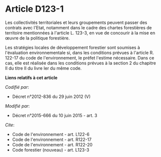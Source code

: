 # Article D123-1

Les collectivités territoriales et leurs groupements peuvent passer des contrats avec l'Etat, notamment dans le cadre des
chartes forestières de territoire mentionnées à l'article L. 123-3, en vue de concourir à la mise en œuvre de la politique
forestière. 

Les stratégies locales de développement forestier sont soumises à l'évaluation environnementale si, dans les conditions
prévues à l'article R. 122-17 du code de l'environnement, le préfet l'estime nécessaire. Dans ce cas, elle est réalisée dans
les conditions prévues 
à la section 2 du chapitre II du titre II du livre Ier du même code.

**Liens relatifs à cet article**

_Codifié par_:

  - Décret n°2012-836 du 29 juin 2012 (V)

_Modifié par_:

  - Décret n°2015-666 du 10 juin 2015 - art. 3

_Cite_:

  - Code de l'environnement - art. L122-6
  - Code de l'environnement - art. R122-17
  - Code de l'environnement - art. R122-20
  - Code forestier (nouveau) - art. L123-3
